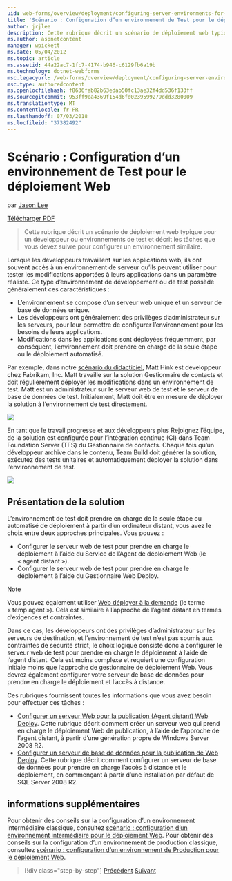 ```yaml
---
uid: web-forms/overview/deployment/configuring-server-environments-for-web-deployment/scenario-configuring-a-test-environment-for-web-deployment
title: 'Scénario : Configuration d’un environnement de Test pour le déploiement Web | Microsoft Docs'
author: jrjlee
description: Cette rubrique décrit un scénario de déploiement web typique pour un développeur ou environnements de test et décrit les tâches que vous devez suivre pour configurer un incident de service...
ms.author: aspnetcontent
manager: wpickett
ms.date: 05/04/2012
ms.topic: article
ms.assetid: 44a22ac7-1fc7-4174-b946-c6129fb6a19b
ms.technology: dotnet-webforms
msc.legacyurl: /web-forms/overview/deployment/configuring-server-environments-for-web-deployment/scenario-configuring-a-test-environment-for-web-deployment
msc.type: authoredcontent
ms.openlocfilehash: f8636fab82b63edab50fc13ae32f4dd536f133ff
ms.sourcegitcommit: 953ff9ea4369f154d6fd0239599279ddd3280009
ms.translationtype: MT
ms.contentlocale: fr-FR
ms.lasthandoff: 07/03/2018
ms.locfileid: "37382492"
---
```

<a name="scenario-configuring-a-test-environment-for-web-deployment"></a>Scénario : Configuration d’un environnement de Test pour le déploiement Web
====================
par [Jason Lee](https://github.com/jrjlee)

[Télécharger PDF](https://msdnshared.blob.core.windows.net/media/MSDNBlogsFS/prod.evol.blogs.msdn.com/CommunityServer.Blogs.Components.WeblogFiles/00/00/00/63/56/8130.DeployingWebAppsInEnterpriseScenarios.pdf)

> Cette rubrique décrit un scénario de déploiement web typique pour un développeur ou environnements de test et décrit les tâches que vous devez suivre pour configurer un environnement similaire.


Lorsque les développeurs travaillent sur les applications web, ils ont souvent accès à un environnement de serveur qu’ils peuvent utiliser pour tester les modifications apportées à leurs applications dans un paramètre réaliste. Ce type d’environnement de développement ou de test possède généralement ces caractéristiques :

- L’environnement se compose d’un serveur web unique et un serveur de base de données unique.
- Les développeurs ont généralement des privilèges d’administrateur sur les serveurs, pour leur permettre de configurer l’environnement pour les besoins de leurs applications.
- Modifications dans les applications sont déployées fréquemment, par conséquent, l’environnement doit prendre en charge de la seule étape ou le déploiement automatisé.

Par exemple, dans notre [scénario du didacticiel](../deploying-web-applications-in-enterprise-scenarios/enterprise-web-deployment-scenario-overview.md), Matt Hink est développeur chez Fabrikam, Inc. Matt travaille sur la solution Gestionnaire de contacts et doit régulièrement déployer les modifications dans un environnement de test. Matt est un administrateur sur le serveur web de test et le serveur de base de données de test. Initialement, Matt doit être en mesure de déployer la solution à l’environnement de test directement.

![](scenario-configuring-a-test-environment-for-web-deployment/_static/image1.png)

En tant que le travail progresse et aux développeurs plus Rejoignez l’équipe, de la solution est configurée pour l’intégration continue (CI) dans Team Foundation Server (TFS) du Gestionnaire de contacts. Chaque fois qu’un développeur archive dans le contenu, Team Build doit générer la solution, exécutez des tests unitaires et automatiquement déployer la solution dans l’environnement de test.

![](scenario-configuring-a-test-environment-for-web-deployment/_static/image2.png)

## <a name="solution-overview"></a>Présentation de la solution

L’environnement de test doit prendre en charge de la seule étape ou automatisé de déploiement à partir d’un ordinateur distant, vous avez le choix entre deux approches principales. Vous pouvez :

- Configurer le serveur web de test pour prendre en charge le déploiement à l’aide du Service de l’Agent de déploiement Web (le « agent distant »).
- Configurer le serveur web de test pour prendre en charge le déploiement à l’aide du Gestionnaire Web Deploy.

> [!NOTE]
> Vous pouvez également utiliser [Web déployer à la demande](https://technet.microsoft.com/library/ee517345(WS.10).aspx) (le terme « temp agent »). Cela est similaire à l’approche de l’agent distant en termes d’exigences et contraintes.


Dans ce cas, les développeurs ont des privilèges d’administrateur sur les serveurs de destination, et l’environnement de test n’est pas soumis aux contraintes de sécurité strict, le choix logique consiste donc à configurer le serveur web de test pour prendre en charge le déploiement à l’aide de l’agent distant. Cela est moins complexe et requiert une configuration initiale moins que l’approche de gestionnaire de déploiement Web. Vous devrez également configurer votre serveur de base de données pour prendre en charge le déploiement et l’accès à distance.

Ces rubriques fournissent toutes les informations que vous avez besoin pour effectuer ces tâches :

- [Configurer un serveur Web pour la publication (Agent distant) Web Deploy](configuring-a-web-server-for-web-deploy-publishing-remote-agent.md). Cette rubrique décrit comment créer un serveur web qui prend en charge le déploiement Web de publication, à l’aide de l’approche de l’agent distant, à partir d’une génération propre de Windows Server 2008 R2.
- [Configurer un serveur de base de données pour la publication de Web Deploy](configuring-a-database-server-for-web-deploy-publishing.md). Cette rubrique décrit comment configurer un serveur de base de données pour prendre en charge l’accès à distance et le déploiement, en commençant à partir d’une installation par défaut de SQL Server 2008 R2.

## <a name="further-reading"></a>informations supplémentaires

Pour obtenir des conseils sur la configuration d’un environnement intermédiaire classique, consultez [scénario : configuration d’un environnement intermédiaire pour le déploiement Web](scenario-configuring-a-staging-environment-for-web-deployment.md). Pour obtenir des conseils sur la configuration d’un environnement de production classique, consultez [scénario : configuration d’un environnement de Production pour le déploiement Web](scenario-configuring-a-production-environment-for-web-deployment.md).

> [!div class="step-by-step"]
> [Précédent](choosing-the-right-approach-to-web-deployment.md)
> [Suivant](scenario-configuring-a-staging-environment-for-web-deployment.md)
